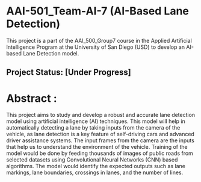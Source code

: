 # AAI-501_Team-AI-7 (AI-Based Lane Detection)
This project is a part of the AAI_500_Group7 course in the Applied Artificial Intelligence Program at the University of San Diego (USD) to develop an AI-based Lane Detection model.

## Project Status: [Under Progress]

# Abstract :
This project aims to study and develop a robust and accurate lane detection model using artificial intelligence (AI) techniques. This model will help in automatically detecting a lane by taking inputs from the camera of the vehicle, as lane detection is a key feature of self-driving cars and advanced driver assistance systems. The input frames from the camera are the inputs that help us to understand the environment of the vehicle. Training of the model would be done by feeding thousands of images of public roads from selected datasets using Convolutional Neural Networks (CNN) based algorithms. The model would identify the expected outputs such as lane markings, lane boundaries, crossings in lanes, and the number of lines.

